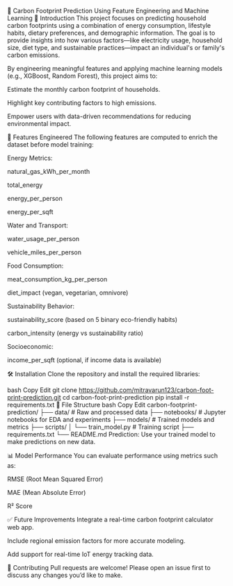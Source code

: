 🌱 Carbon Footprint Prediction Using Feature Engineering and Machine Learning
📘 Introduction
This project focuses on predicting household carbon footprints using a combination of energy consumption, lifestyle habits, dietary preferences, and demographic information. The goal is to provide insights into how various factors—like electricity usage, household size, diet type, and sustainable practices—impact an individual's or family's carbon emissions.

By engineering meaningful features and applying machine learning models (e.g., XGBoost, Random Forest), this project aims to:

Estimate the monthly carbon footprint of households.

Highlight key contributing factors to high emissions.

Empower users with data-driven recommendations for reducing environmental impact.

🧠 Features Engineered
The following features are computed to enrich the dataset before model training:

Energy Metrics:

natural_gas_kWh_per_month

total_energy

energy_per_person

energy_per_sqft

Water and Transport:

water_usage_per_person

vehicle_miles_per_person

Food Consumption:

meat_consumption_kg_per_person

diet_impact (vegan, vegetarian, omnivore)

Sustainability Behavior:

sustainability_score (based on 5 binary eco-friendly habits)

carbon_intensity (energy vs sustainability ratio)

Socioeconomic:

income_per_sqft (optional, if income data is available)

🛠️ Installation
Clone the repository and install the required libraries:

bash
Copy
Edit
git clone https://github.com/mitravarun123/carbon-foot-print-prediction.git
cd carbon-foot-print-prediction
pip install -r requirements.txt
📂 File Structure
bash
Copy
Edit
carbon-footprint-prediction/
├── data/                     # Raw and processed data
├── notebooks/                # Jupyter notebooks for EDA and experiments
├── models/                   # Trained models and metrics
├── scripts/
│   └── train_model.py           # Training script
├── requirements.txt
└── README.md
Prediction:
Use your trained model to make predictions on new data.

📊 Model Performance
You can evaluate performance using metrics such as:

RMSE (Root Mean Squared Error)

MAE (Mean Absolute Error)

R² Score

✅ Future Improvements
Integrate a real-time carbon footprint calculator web app.

Include regional emission factors for more accurate modeling.

Add support for real-time IoT energy tracking data.

🤝 Contributing
Pull requests are welcome! Please open an issue first to discuss any changes you’d like to make.
